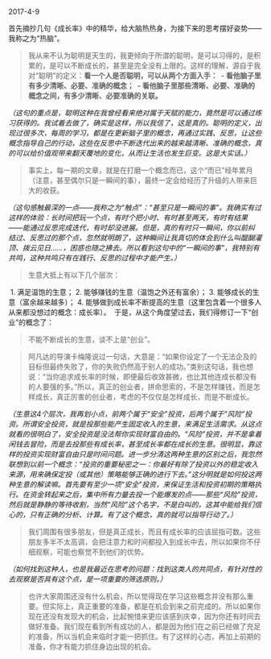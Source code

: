 2017-4-9

首先摘抄几句《成长率》中的精华，给大脑热热身，为接下来的思考摆好姿势——我称之为“热脑”。

> 我从来不认为聪明是天生的，我更倾向于所谓的聪明，是可以习得的，是积累的，是可以不断成长的，甚至是完全没有上限的。这样的理解，源自于我对“聪明”的定义：__看一个人是否聪明，可以从两个方面入手：
  - 看他脑子里有多少清晰、必要、准确的概念；
  - 看他脑子里那些清晰、必要、准确的概念之间，有多少清晰、必要准确的关联。__
  
_（这句的重点是，聪明这种在我曾经看来绝对属于天赋的能力，竟然是可以通过练习获得的。我试着去做了，确实是这样，所以我信了，这是真的。聪明的定义，出现过很多次，每周的学习，都是在更新脑子里的概念，再通过实践、反思，让这些概念指导自己的行动，这些在反思中不断迭代出来的越来越清晰、准确的概念，真的可以给价值观带来翻天覆地的变化，从而让生活也发生巨变。这是大实话。）_

> 事实上，每一期的文章，就是在打磨一个概念而已，这个“而已”经年累月（注意，甚至偶尔只是一瞬间的事），最终一定会给经历了升级的人带来巨大的收获。

_（这句感触最深的一点——我称之为“触点”：“甚至只是一瞬间的事”。我确实有过这样的体验：长时间把玩一个点，有时个把小时、有时甚至两天，有时有结果——能通过反思完成迭代，有时却没进展。但是，真的有时只一瞬间，你以前纠结过、反思过的那个点，忽然就明朗了，这种瞬间让我真切的体会到什么叫醍醐灌顶、拨云见日……，困惑也随之拂去。所以看到这句中的“一瞬间的事”，我特别有共鸣，这种共鸣只有在践行、反思的过程中才能产生。）_

> 生意大抵上有以下几个层次：

  1. 满足温饱的生意；
  2. 能够赚钱的生意（温饱之外还有富余）；
  3. 能够成长的生意（富余越来越多）；
  4. 能够做到成长率不断提高的生意（这里包含着一个很多人从来都没想过的概念：成长率）。
  于是，从这个角度望过去，我们得修订一下“创业”的概念了：
  > 不能不断成长的生意，谈不上是“创业”。

> 阿凡达的导演卡梅隆说过一句话，大意是：“如果你设定了一个无法企及的目标但最终失败了，你的失败仍然高于别人的成功。”类别这句话，我也想说：“当你追求成长率的时候，即便最后收效甚微，也比其他连成长都没有的人要强的多。”所以，真正的创业者，拼命思索的，不是怎样赚钱，而是怎样成长，真正厉害的创业者，考虑的不仅仅是怎样成长，而是不断成长。

_（生意这4个层次，我再划小点，前两个属于“安全”投资，后两个属于“风险”投资。所谓安全投资，就是投那些能产生固定收入的生意，来满足生活需求。从这点就看的很明白了，安全投资是没法帮你实现财富自由的。“风险”投资，并不是拿着闲钱去冒险，而是去投那些有成长率，甚至成长率都在成长的生意。很明显，靠这样的投资实现财富自由只是时间问题。进一步分清这两种生意的区别之后，我忽然联想到以前一个概念：“投资的重要秘密之一：你最好有除了投资以外的稳定收入来源，用来确保定投（或其他）策略能够正确的进行下去。”这分明就是如何投这两种生意的解读嘛。首先要有至少一项“安全”投资，来保证生活和投资初期的策略执行。在资金转起来之后，集中所有力量去投一个能爆发的点——那些“风险”投资，然后就是静静的等待收割，当然“风险”这个名字，不是白叫的，这其中能给我们信心的，只有正确的分析、计算。有了这个概念，真的就可以指导行动了。）_

> 我们周围有很多朋友，但是真正成长，而且有成长率的应该屈指可数。这些朋友多半不太高调，会把注意力和时间都投入到成长中去，所以如果你不仔细观察，可能也察觉不到他们的优势。

_（如何找到这种人，也是我最近在思考的问题：找到这类人的共同点，有针对性的去观察是否具有这个点，是一项重要的筛选原则。）_

> 也许大家周围还没有什么机会，所以觉得现在学习这些概念并没有那么重要。但实际上，真正重要的准备，都是在机会到来之前完成的。所以如果你现在还没有发现大的机会，比起惋惜来更应该感到庆幸，因为你还有时间去做好准备。我们现在看到所有成功的人，都是因为他们在之前已经做了充足的准备，所以当机会来临时才能一把抓住。有了这样的心态，再加上前期的准备，你才有能力抓住身边出现的机会。


